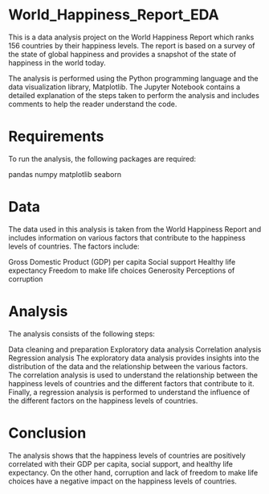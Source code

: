 # World_Happiness_Report_EDA
This is a data analysis project on the World Happiness Report which ranks 156 countries by their happiness levels. The report is based on a survey of the state of global happiness and provides a snapshot of the state of happiness in the world today.

The analysis is performed using the Python programming language and the data visualization library, Matplotlib. The Jupyter Notebook contains a detailed explanation of the steps taken to perform the analysis and includes comments to help the reader understand the code.

# Requirements
To run the analysis, the following packages are required:

pandas
numpy
matplotlib
seaborn
# Data
The data used in this analysis is taken from the World Happiness Report and includes information on various factors that contribute to the happiness levels of countries. The factors include:

Gross Domestic Product (GDP) per capita
Social support
Healthy life expectancy
Freedom to make life choices
Generosity
Perceptions of corruption
# Analysis
The analysis consists of the following steps:

Data cleaning and preparation
Exploratory data analysis
Correlation analysis
Regression analysis
The exploratory data analysis provides insights into the distribution of the data and the relationship between the various factors. The correlation analysis is used to understand the relationship between the happiness levels of countries and the different factors that contribute to it. Finally, a regression analysis is performed to understand the influence of the different factors on the happiness levels of countries.

# Conclusion
The analysis shows that the happiness levels of countries are positively correlated with their GDP per capita, social support, and healthy life expectancy. On the other hand, corruption and lack of freedom to make life choices have a negative impact on the happiness levels of countries.

